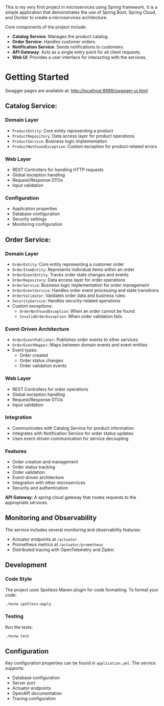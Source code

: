 This is my very first project in microservices using Spring framework. It is a simple application that demonstrates the use of Spring Boot, Spring Cloud, and Docker to create a microservices architecture.

Core components of the project include:

- **Catalog Service**: Manages the product catalog.
- **Order Service**: Handles customer orders.
- **Notification Service**: Sends notifications to customers.
- **API Gateway**: Acts as a single entry point for all client requests.
- **Web UI**: Provides a user interface for interacting with the services.

# Getting Started

Swagger pages are available at: [http://localhost:8989/swagger-ui.html](http://localhost:8989/swagger-ui.html)

## Catalog Service:
### Domain Layer
- `ProductEntity`: Core entity representing a product
- `ProductRepository`: Data access layer for product operations
- `ProductService`: Business logic implementation
- `ProductNotFoundException`: Custom exception for product-related errors

### Web Layer
- REST Controllers for handling HTTP requests
- Global exception handling
- Request/Response DTOs
- Input validation

### Configuration
- Application properties
- Database configuration
- Security settings
- Monitoring configuration

## Order Service:
### Domain Layer
- `OrderEntity`: Core entity representing a customer order
- `OrderItemEntity`: Represents individual items within an order
- `OrderEventEntity`: Tracks order state changes and events
- `OrderRepository`: Data access layer for order operations
- `OrderService`: Business logic implementation for order management
- `OrderEventService`: Handles order event processing and state transitions
- `OrderValidator`: Validates order data and business rules
- `SecurityService`: Handles security-related operations
- Custom exceptions:
  - `OrderNotFoundException`: When an order cannot be found
  - `InvalidOrderException`: When order validation fails

### Event-Driven Architecture
- `OrderEventPublisher`: Publishes order events to other services
- `OrderEventMapper`: Maps between domain events and event entities
- Event types:
  - Order created
  - Order status changes
  - Order validation events

### Web Layer
- REST Controllers for order operations
- Global exception handling
- Request/Response DTOs
- Input validation

### Integration
- Communicates with Catalog Service for product information
- Integrates with Notification Service for order status updates
- Uses event-driven communication for service decoupling

### Features
- Order creation and management
- Order status tracking
- Order validation
- Event-driven architecture
- Integration with other microservices
- Security and authentication

**API Gateway**:
A spring cloud gateway that routes requests to the appropriate services.

## Monitoring and Observability

The service includes several monitoring and observability features:

- Actuator endpoints at `/actuator`
- Prometheus metrics at `/actuator/prometheus`
- Distributed tracing with OpenTelemetry and Zipkin

## Development

### Code Style

The project uses Spotless Maven plugin for code formatting. To format your code:
```bash
./mvnw spotless:apply
```

### Testing

Run the tests:
```bash
./mvnw test
```

## Configuration

Key configuration properties can be found in `application.yml`. The service supports:
- Database configuration
- Server port
- Actuator endpoints
- OpenAPI documentation
- Tracing configuration